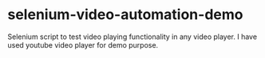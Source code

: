 # selenium-video-automation-demo
Selenium script to test video playing functionality in any video player. I have used youtube video player for demo purpose.
